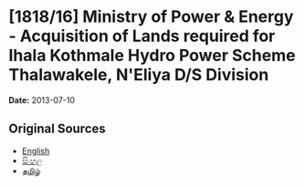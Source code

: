 # [1818/16] Ministry of Power & Energy - Acquisition of Lands required for Ihala Kothmale Hydro Power Scheme Thalawakele, N'Eliya D/S Division

**Date:** 2013-07-10

## Original Sources

- [English](https://documents.gov.lk/view/extra-gazettes/2013/7/1818-16_E.pdf)
- [සිංහල](https://documents.gov.lk/view/extra-gazettes/2013/7/1818-16_S.pdf)
- [தமிழ்](https://documents.gov.lk/view/extra-gazettes/2013/7/1818-16_T.pdf)

